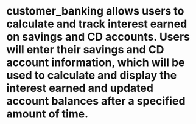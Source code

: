 # customer_banking allows users to calculate and track interest earned on savings and CD accounts. Users will enter their savings and CD account information, which will be used to calculate and display the interest earned and updated account balances after a specified amount of time. 
